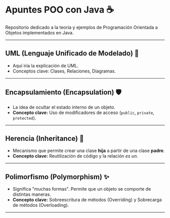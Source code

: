# Apuntes POO con Java ☕

Repositorio dedicado a la teoría y ejemplos de Programación Orientada a Objetos implementados en Java.

---

##  UML (Lenguaje Unificado de Modelado) 📐

* Aquí iría la explicación de UML.
* Conceptos clave: Clases, Relaciones, Diagramas.

---

## Encapsulamiento (Encapsulation) 🛡️

* La idea de ocultar el estado interno de un objeto.
* **Concepto clave:** Uso de modificadores de acceso (`public`, `private`, `protected`).

---

## Herencia (Inheritance) 🔗

* Mecanismo que permite crear una clase **hija** a partir de una clase **padre**.
* **Concepto clave:** Reutilización de código y la relación *es un*.

---

## Polimorfismo (Polymorphism) ✨

* Significa "muchas formas". Permite que un objeto se comporte de distintas maneras.
* **Concepto clave:** Sobreescritura de métodos (Overriding) y Sobrecarga de métodos (Overloading).

---
